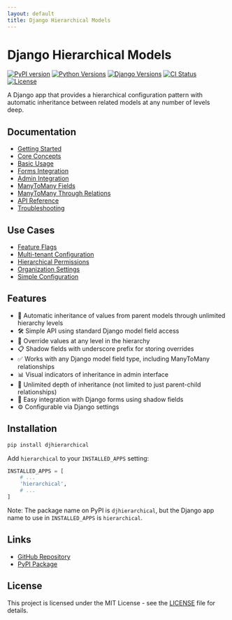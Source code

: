 ```yaml
---
layout: default
title: Django Hierarchical Models
---
```


# Django Hierarchical Models

[![PyPI version](https://img.shields.io/pypi/v/djhierarchical.svg)](https://pypi.org/project/djhierarchical/)
[![Python Versions](https://img.shields.io/pypi/pyversions/djhierarchical.svg)](https://pypi.org/project/djhierarchical/)
[![Django Versions](https://img.shields.io/pypi/djversions/djhierarchical.svg)](https://pypi.org/project/djhierarchical/)
[![CI Status](https://github.com/aibin/djhierarchical/workflows/CI/badge.svg)](https://github.com/aibin/djhierarchical/actions)
[![License](https://img.shields.io/github/license/aibin/djhierarchical.svg)](https://github.com/aibin/djhierarchical/blob/main/LICENSE)

A Django app that provides a hierarchical configuration pattern with automatic inheritance between related models at any number of levels deep.

## Documentation

- [Getting Started](getting-started.html)
- [Core Concepts](core-concepts.html)
- [Basic Usage](basic-usage.html)
- [Forms Integration](forms-integration.html)
- [Admin Integration](admin-integration.html)
- [ManyToMany Fields](many-to-many-fields.html)
- [ManyToMany Through Relations](many-to-many-through.html)
- [API Reference](api-reference.html)
- [Troubleshooting](troubleshooting.html)

## Use Cases

- [Feature Flags](use-cases/feature-flags.html)
- [Multi-tenant Configuration](use-cases/multi-tenant.html)
- [Hierarchical Permissions](use-cases/permissions.html)
- [Organization Settings](use-cases/settings.html)
- [Simple Configuration](use-cases/simple-config.html)

## Features

- 🔄 Automatic inheritance of values from parent models through unlimited hierarchy levels
- 🛠️ Simple API using standard Django model field access 
- 🎯 Override values at any level in the hierarchy
- 📋 Shadow fields with underscore prefix for storing overrides
- ✅ Works with any Django model field type, including ManyToMany relationships
- 📊 Visual indicators of inheritance in admin interface
- 🔄 Unlimited depth of inheritance (not limited to just parent-child relationships)
- 🧩 Easy integration with Django forms using shadow fields
- ⚙️ Configurable via Django settings

## Installation

```bash
pip install djhierarchical
```

Add `hierarchical` to your `INSTALLED_APPS` setting:

```python
INSTALLED_APPS = [
    # ...
    'hierarchical',
    # ...
]
```

Note: The package name on PyPI is `djhierarchical`, but the Django app name to use in `INSTALLED_APPS` is `hierarchical`.

## Links

- [GitHub Repository](https://github.com/aibin/djhierarchical)
- [PyPI Package](https://pypi.org/project/djhierarchical/)

## License

This project is licensed under the MIT License - see the [LICENSE](https://github.com/aibin/djhierarchical/blob/main/LICENSE) file for details. 